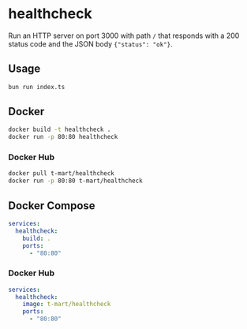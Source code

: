 # healthcheck

Run an HTTP server on port 3000 with path `/` that responds with a 200 status code and the JSON body `{"status": "ok"}`.

## Usage

```bash
bun run index.ts
```

## Docker

```bash
docker build -t healthcheck .
docker run -p 80:80 healthcheck
```

### Docker Hub

```bash
docker pull t-mart/healthcheck
docker run -p 80:80 t-mart/healthcheck
```

## Docker Compose

```yaml
services:
  healthcheck:
    build: .
    ports:
      - "80:80"
```

### Docker Hub

```yaml
services:
  healthcheck:
    image: t-mart/healthcheck
    ports:
      - "80:80"
```
